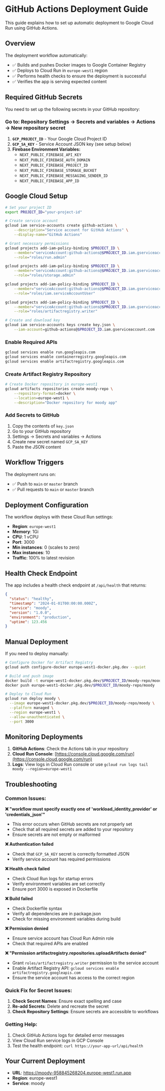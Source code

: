 # GitHub Actions Deployment Guide

This guide explains how to set up automatic deployment to Google Cloud Run using GitHub Actions.

## Overview

The deployment workflow automatically:

- ✅ Builds and pushes Docker images to Google Container Registry
- ✅ Deploys to Cloud Run in `europe-west1` region
- ✅ Performs health checks to ensure the deployment is successful
- ✅ Verifies the app is serving expected content

## Required GitHub Secrets

You need to set up the following secrets in your GitHub repository:

### Go to: Repository Settings → Secrets and variables → Actions → New repository secret

1. **`GCP_PROJECT_ID`** - Your Google Cloud Project ID
2. **`GCP_SA_KEY`** - Service Account JSON key (see setup below)
3. **Firebase Environment Variables:**
   - `NEXT_PUBLIC_FIREBASE_API_KEY`
   - `NEXT_PUBLIC_FIREBASE_AUTH_DOMAIN`
   - `NEXT_PUBLIC_FIREBASE_PROJECT_ID`
   - `NEXT_PUBLIC_FIREBASE_STORAGE_BUCKET`
   - `NEXT_PUBLIC_FIREBASE_MESSAGING_SENDER_ID`
   - `NEXT_PUBLIC_FIREBASE_APP_ID`

## Google Cloud Setup

```bash
# Set your project ID
export PROJECT_ID="your-project-id"

# Create service account
gcloud iam service-accounts create github-actions \
    --description="Service account for GitHub Actions" \
    --display-name="GitHub Actions"

# Grant necessary permissions
gcloud projects add-iam-policy-binding $PROJECT_ID \
    --member="serviceAccount:github-actions@$PROJECT_ID.iam.gserviceaccount.com" \
    --role="roles/run.admin"

gcloud projects add-iam-policy-binding $PROJECT_ID \
    --member="serviceAccount:github-actions@$PROJECT_ID.iam.gserviceaccount.com" \
    --role="roles/storage.admin"

gcloud projects add-iam-policy-binding $PROJECT_ID \
    --member="serviceAccount:github-actions@$PROJECT_ID.iam.gserviceaccount.com" \
    --role="roles/iam.serviceAccountUser"

gcloud projects add-iam-policy-binding $PROJECT_ID \
    --member="serviceAccount:github-actions@$PROJECT_ID.iam.gserviceaccount.com" \
    --role="roles/artifactregistry.writer"

# Create and download key
gcloud iam service-accounts keys create key.json \
    --iam-account=github-actions@$PROJECT_ID.iam.gserviceaccount.com
```

### Enable Required APIs

```bash
gcloud services enable run.googleapis.com
gcloud services enable containerregistry.googleapis.com
gcloud services enable artifactregistry.googleapis.com
```

### Create Artifact Registry Repository

```bash
# Create Docker repository in europe-west1
gcloud artifacts repositories create moody-repo \
    --repository-format=docker \
    --location=europe-west1 \
    --description="Docker repository for moody app"
```

### Add Secrets to GitHub

1. Copy the contents of `key.json`
2. Go to your GitHub repository
3. Settings → Secrets and variables → Actions
4. Create new secret named `GCP_SA_KEY`
5. Paste the JSON content

## Workflow Triggers

The deployment runs on:

- ✅ Push to `main` or `master` branch
- ✅ Pull requests to `main` or `master` branch

## Deployment Configuration

The workflow deploys with these Cloud Run settings:

- **Region**: `europe-west1`
- **Memory**: 1Gi
- **CPU**: 1 vCPU
- **Port**: 3000
- **Min instances**: 0 (scales to zero)
- **Max instances**: 10
- **Traffic**: 100% to latest revision

## Health Check Endpoint

The app includes a health check endpoint at `/api/health` that returns:

```json
{
  "status": "healthy",
  "timestamp": "2024-01-01T00:00:00.000Z",
  "service": "moody",
  "version": "1.0.0",
  "environment": "production",
  "uptime": 123.456
}
```

## Manual Deployment

If you need to deploy manually:

```bash
# Configure Docker for Artifact Registry
gcloud auth configure-docker europe-west1-docker.pkg.dev --quiet

# Build and push image
docker build -t europe-west1-docker.pkg.dev/$PROJECT_ID/moody-repo/moody .
docker push europe-west1-docker.pkg.dev/$PROJECT_ID/moody-repo/moody

# Deploy to Cloud Run
gcloud run deploy moody \
  --image europe-west1-docker.pkg.dev/$PROJECT_ID/moody-repo/moody \
  --platform managed \
  --region europe-west1 \
  --allow-unauthenticated \
  --port 3000
```

## Monitoring Deployments

1. **GitHub Actions**: Check the Actions tab in your repository
2. **Cloud Run Console**: [https://console.cloud.google.com/run](https://console.cloud.google.com/run)
3. **Logs**: View logs in Cloud Run console or use `gcloud run logs tail moody --region=europe-west1`

## Troubleshooting

### Common Issues:

**❌ "workflow must specify exactly one of 'workload_identity_provider' or 'credentials_json'"**

- This error occurs when GitHub secrets are not properly set
- Check that all required secrets are added to your repository
- Ensure secrets are not empty or malformed

**❌ Authentication failed**

- Check that `GCP_SA_KEY` secret is correctly formatted JSON
- Verify service account has required permissions

**❌ Health check failed**

- Check Cloud Run logs for startup errors
- Verify environment variables are set correctly
- Ensure port 3000 is exposed in Dockerfile

**❌ Build failed**

- Check Dockerfile syntax
- Verify all dependencies are in package.json
- Check for missing environment variables during build

**❌ Permission denied**

- Ensure service account has Cloud Run Admin role
- Check that required APIs are enabled

**❌ "Permission artifactregistry.repositories.uploadArtifacts denied"**

- Grant `roles/artifactregistry.writer` permission to the service account
- Enable Artifact Registry API: `gcloud services enable artifactregistry.googleapis.com`
- Ensure the service account has access to the correct region

### Quick Fix for Secret Issues:

1. **Check Secret Names**: Ensure exact spelling and case
2. **Re-add Secrets**: Delete and recreate the secret
3. **Check Repository Settings**: Ensure secrets are accessible to workflows

### Getting Help:

1. Check GitHub Actions logs for detailed error messages
2. View Cloud Run service logs in GCP Console
3. Test the health endpoint: `curl https://your-app-url/api/health`

## Your Current Deployment

- **URL**: https://moody-958845268204.europe-west1.run.app
- **Region**: europe-west1
- **Service**: moody
